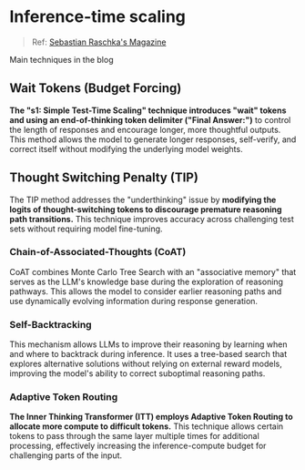 # Inference-time scaling

> Ref: [Sebastian Raschka's Magazine](https://magazine.sebastianraschka.com/p/state-of-llm-reasoning-and-inference-scaling?trk=feed_main-feed-card_feed-article-content )

Main techniques in the blog

## Wait Tokens (Budget Forcing)

**The "s1: Simple Test-Time Scaling" technique introduces "wait" tokens and using an end-of-thinking token delimiter ("Final Answer:")** to control the length of responses and encourage longer, more thoughtful outputs. This method allows the model to generate longer responses, self-verify, and correct itself without modifying the underlying model weights.

## Thought Switching Penalty (TIP)

The TIP method addresses the "underthinking" issue by **modifying the logits of thought-switching tokens to discourage premature reasoning path transitions.** This technique improves accuracy across challenging test sets without requiring model fine-tuning.

### Chain-of-Associated-Thoughts (CoAT)

CoAT combines Monte Carlo Tree Search with an "associative memory" that serves as the LLM's knowledge base during the exploration of reasoning pathways. This allows the model to consider earlier reasoning paths and use dynamically evolving information during response generation.

### Self-Backtracking

This mechanism allows LLMs to improve their reasoning by learning when and where to backtrack during inference. It uses a tree-based search that explores alternative solutions without relying on external reward models, improving the model's ability to correct suboptimal reasoning paths.

### Adaptive Token Routing

**The Inner Thinking Transformer (ITT) employs Adaptive Token Routing to allocate more compute to difficult tokens.** This technique allows certain tokens to pass through the same layer multiple times for additional processing, effectively increasing the inference-compute budget for challenging parts of the input.
